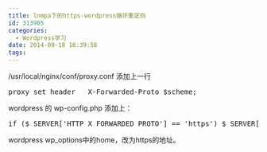 ```yaml
---
title: lnmpa下的https-wordpress循环重定向
id: 313905
categories:
  - Wordpress学习
date: 2014-09-18 16:39:58
tags:
---
```


/usr/local/nginx/conf/proxy.conf 添加上一行
<pre class="lang:default decode:true " >proxy_set_header   X-Forwarded-Proto $scheme;</pre> 

wordpress 的 wp-config.php 添加上：
<pre class="lang:default decode:true " >if ($_SERVER['HTTP_X_FORWARDED_PROTO'] == 'https') $_SERVER['HTTPS']='on';</pre> 

wordpress wp_options中的home，改为https的地址。